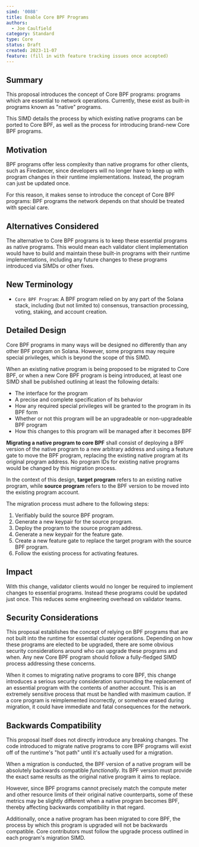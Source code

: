 ```yaml
---
simd: '0088'
title: Enable Core BPF Programs
authors:
  - Joe Caulfield
category: Standard
type: Core
status: Draft
created: 2023-11-07
feature: (fill in with feature tracking issues once accepted)
---
```


## Summary

This proposal introduces the concept of Core BPF programs: programs which are
essential to network operations. Currently, these exist as built-in programs
known as "native" programs.

This SIMD details the process by which existing native programs can be
ported to Core BPF, as well as the process for introducing brand-new Core BPF
programs.

## Motivation

BPF programs offer less complexity than native programs for other clients, such
as Firedancer, since developers will no longer have to keep up with program
changes in their runtime implementations. Instead, the program can just be
updated once.

For this reason, it makes sense to introduce the concept of Core BPF programs:
BPF programs the network depends on that should be treated with special care.

## Alternatives Considered

The alternative to Core BPF programs is to keep these essential programs as
native programs. This would mean each validator client implementation would have
to build and maintain these built-in programs with their runtime
implementations, including any future changes to these programs introduced via
SIMDs or other fixes.

## New Terminology

- `Core BPF Program`: A BPF program relied on by any part of the Solana stack,
  including (but not limited to) consensus, transaction processing, voting,
  staking, and account creation.

## Detailed Design

Core BPF programs in many ways will be designed no differently than any other
BPF program on Solana. However, some programs may require special privileges,
which is beyond the scope of this SIMD.

When an existing native program is being proposed to be migrated to Core BPF,
or when a new Core BPF program is being introduced, at least one SIMD shall be
published outlining at least the following details:

- The interface for the program
- A precise and complete specification of its behavior
- How any required special privileges will be granted to the program in its BPF
  form
- Whether or not this program will be an upgradeable or non-upgradeable BPF
  program
- How this changes to this program will be managed after it becomes BPF

**Migrating a native program to core BPF** shall consist of deploying a
BPF version of the native program to a new arbitrary address and using a
feature gate to move the BPF program, replacing the existing native program at
its original program address. No program IDs for existing native programs would
be changed by this migration process.

In the context of this design, **target program** refers to an existing native
program, while **source program** refers to the BPF version to be moved into the
existing program account.

The migration process must adhere to the following steps:

1. Verifiably build the source BPF program.
2. Generate a new keypair for the source program.
3. Deploy the program to the source program address.
4. Generate a new keypair for the feature gate.
5. Create a new feature gate to replace the target program with the source BPF
   program.
6. Follow the existing process for activating features.

## Impact

With this change, validator clients would no longer be required to implement
changes to essential programs. Instead these programs could be updated just
once. This reduces some engineering overhead on validator teams.

## Security Considerations

This proposal establishes the concept of relying on BPF programs that are not
built into the runtime for essential cluster operations. Depending on how these
programs are elected to be upgraded, there are some obvious security
considerations around who can upgrade these programs and when. Any new Core BPF
program should follow a fully-fledged SIMD process addressing these concerns.

When it comes to migrating native programs to core BPF, this change introduces a
serious security consideration surrounding the replacement of an essential
program with the contents of another account. This is an extremely sensitive
process that must be handled with maximum caution. If a core program is
reimplemented incorrectly, or somehow erased during migration, it could have
immediate and fatal consequences for the network.

## Backwards Compatibility

This proposal itself does not directly introduce any breaking changes. The code
introduced to migrate native programs to core BPF programs will exist off of the
runtime's "hot path" until it's actually used for a migration.

When a migration is conducted, the BPF version of a native program will be
absolutely backwards compatible *functionally*. Its BPF version must provide the
exact same results as the original native program it aims to replace.

However, since BPF programs cannot precisely match the compute meter and other
resource limits of their original native counterparts, some of these metrics may
be slightly different when a native program becomes BPF, thereby affecting
backwards compatibility in that regard.

Additionally, once a native program has been migrated to core BPF, the process
by which this program is upgraded will not be backwards compatible. Core
contributors must follow the upgrade process outlined in each program's
migration SIMD.
